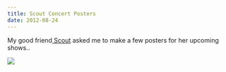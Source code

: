 ```yaml
---
title: Scout Concert Posters
date: 2012-08-24
---
```


My good friend[ Scout](http://www.facebook.com/ScoutOutLoud) asked me to make a few posters for her upcoming shows..

[![](http://claudiadadamo.files.wordpress.com/2012/08/titleonright.png?w=231)](http://claudiadadamo.files.wordpress.com/2012/08/titleonright.png)
